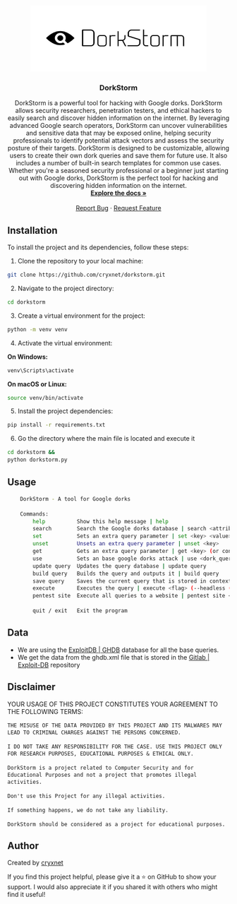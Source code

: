 <br />
<div align="center">
  <a href="https://github.com/cryxnet/dorkstorm">
    <img src="assets/dorkstorm.png" alt="Logo" width="400" height="150">
  </a>

  <h3 align="center">DorkStorm</h3>

  <p align="center">
DorkStorm is a powerful tool for hacking with Google dorks. DorkStorm allows security researchers, penetration testers, and ethical hackers to easily search and discover hidden information on the internet. By leveraging advanced Google search operators, DorkStorm can uncover vulnerabilities and sensitive data that may be exposed online, helping security professionals to identify potential attack vectors and assess the security posture of their targets. DorkStorm is designed to be customizable, allowing users to create their own dork queries and save them for future use. It also includes a number of built-in search templates for common use cases. Whether you're a seasoned security professional or a beginner just starting out with Google dorks, DorkStorm is the perfect tool for hacking and discovering hidden information on the internet.
    <br />
    <a href="https://github.com/cryxnet/dorkstorm"><strong>Explore the docs »</strong></a>
    <br />
    <br />
    <a href="https://github.com/cryxnet/dorkstorm/issues">Report Bug</a>
    ·
    <a href="https://github.com/cryxnet/dorkstorm/issues">Request Feature</a>
  </p>
</div>

## Installation

To install the project and its dependencies, follow these steps:

1. Clone the repository to your local machine:

```bash
git clone https://github.com/cryxnet/dorkstorm.git
```

2. Navigate to the project directory:

```bash
cd dorkstorm
```

3. Create a virtual environment for the project:

```bash
python -m venv venv
```

4. Activate the virtual environment:

**On Windows:**

```bash
venv\Scripts\activate
```

**On macOS or Linux:**

```bash
source venv/bin/activate
```

5. Install the project dependencies:

```bash
pip install -r requirements.txt
```

6. Go the directory where the main file is located and execute it

```bash
cd dorkstorm &&
python dorkstorm.py
```

## Usage

```bash
    DorkStorm - A tool for Google dorks

    Commands:
        help          Show this help message | help
        search        Search the Google dorks database | search <attribute> <value>
        set           Sets an extra query parameter | set <key> <value>
        unset         Unsets an extra query parameter | unset <key>
        get           Gets an extra query parameter | get <key> (or configs to get all)
        use           Sets an base google dorks attack | use <dork_query_id>
        update query  Updates the query database | update query
        build query   Builds the query and outputs it | build query
        save query    Saves the current query that is stored in context | save query
        execute       Executes the query | execute <flag> (--headless (--limit pages), --browser)
        pentest site  Execute all queries to a website | pentest site <domain>

        quit / exit   Exit the program
```

## Data

-   We are using the [ExploitDB | GHDB](https://www.exploit-db.com/google-hacking-database) database for all the base queries.
-   We get the data from the ghdb.xml file that is stored in the [Gitlab | Exploit-DB](https://gitlab.com/exploit-database/exploitdb/-/blob/main/ghdb.xml) repository

## Disclaimer

YOUR USAGE OF THIS PROJECT CONSTITUTES YOUR AGREEMENT TO THE FOLLOWING TERMS:

    THE MISUSE OF THE DATA PROVIDED BY THIS PROJECT AND ITS MALWARES MAY LEAD TO CRIMINAL CHARGES AGAINST THE PERSONS CONCERNED.

    I DO NOT TAKE ANY RESPONSIBILITY FOR THE CASE. USE THIS PROJECT ONLY FOR RESEARCH PURPOSES, EDUCATIONAL PURPOSES & ETHICAL ONLY.

    DorkStorm is a project related to Computer Security and for Educational Purposes and not a project that promotes illegal activities.

    Don't use this Project for any illegal activities.

    If something happens, we do not take any liability.

    DorkStorm should be considered as a project for educational purposes.

## Author

Created by [cryxnet](https://cryxnet.com/)

If you find this project helpful, please give it a ⭐️ on GitHub to show your support.
I would also appreciate it if you shared it with others who might find it useful!
